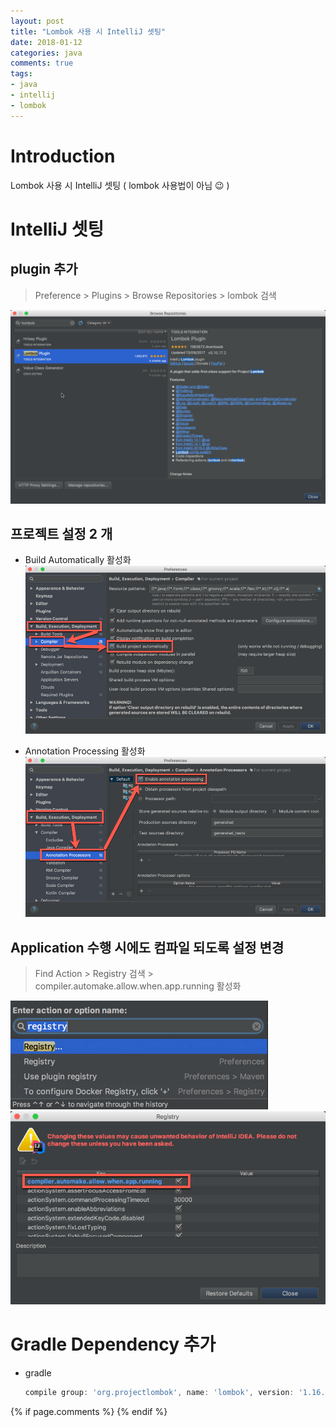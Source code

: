 ```yaml
---
layout: post
title: "Lombok 사용 시 IntelliJ 셋팅"
date: 2018-01-12
categories: java
comments: true
tags:
- java
- intellij
- lombok
---
```


# Introduction
Lombok 사용 시 IntelliJ 셋팅 ( lombok 사용법이 아님 :wink: )

<!-- more -->

# IntelliJ 셋팅
## plugin 추가
> Preference > Plugins > Browse Repositories > lombok 검색

![](/assets/images/blog/180102/intellij-lombok.png)

## 프로젝트 설정 2 개
- Build Automatically 활성화
![](/assets/images/blog/180102/intellij-javacompiler.png)

- Annotation Processing 활성화
![](/assets/images/blog/180102/intellij-annotation.png)

## Application 수행 시에도 컴파일 되도록 설정 변경
> Find Action > Registry 검색 > compiler.automake.allow.when.app.running 활성화   

![](/assets/images/blog/180102/intellij-registry-findaction.png)
![](/assets/images/blog/180102/intellij-registry-compile.png)

# Gradle Dependency 추가
- gradle
  ```groovy
  compile group: 'org.projectlombok', name: 'lombok', version: '1.16.20'
  ```

 
{% if page.comments %}
{% endif %}
